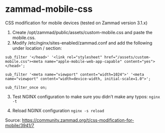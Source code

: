 # zammad-mobile-css
CSS modification for mobile devices (tested on Zammad version 3.1.x)

1. Create /opt/zammad/public/assets/custom-mobile.css and paste the mobile.css.
2. Modify /etc/nginx/sites-enabled/zammad.conf and add the following under location / section:

``sub_filter '</head>' '<link rel="stylesheet" href="/assets/custom-mobile.css"><meta name="apple-mobile-web-app-capable" content="yes"></head>';``

``sub_filter '<meta name="viewport" content="width=1024">' '<meta name="viewport" content="width=device-width, initial-scale=1.0">';``

``sub_filter_once on;``

3. Test NGINX configuration to make sure you didn’t make any typos:
``nginx -t``

4. Reload NGINX configuration
``nginx -s reload``

Source: https://community.zammad.org/t/css-modification-for-mobile/3941/7
